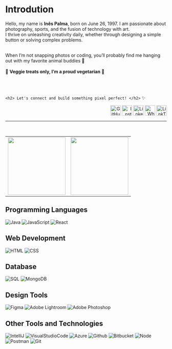 <h1>Introdution</h1>
<p> Hello, my name is <b>Inês Palma</b>, born on June 26, 1997. I am passionate about photography, sports, and the fusion of technology with art.<br>
I thrive on unleashing creativity daily, whether through designing a simple button or solving complex problems.</p><br>
When I’m not snapping photos or coding, you’ll probably find me hanging out with my favorite animal buddies 🐾<br><br>
🥦 <b>Veggie treats only, I’m a proud vegetarian</b> 🥦 <br><br>
<br><br>

`<h2> Let's connect and build something pixel perfect! </h2>` :sparkles:

<!-- Social Media Links -->
<p align="right">
  <img height="32" width="32" src="https://img.icons8.com/?size=100&id=12599&format=png&color=FFFFFF" alt="GitHub" onclick="window.open('https://github.com/inespalma', '_blank');"/> 
  <img height="32" width="32" src="https://img.icons8.com/?size=100&id=RhYNENh5cxlS&format=png&color=FFFFFF" alt="Instagram" onclick="window.open('https://www.instagram.com/palma_oneshot', '_blank');"/>
  <img height="32" width="32" src="https://img.icons8.com/?size=100&id=8808&format=png&color=FFFFFF" alt="LinkedIn" onclick="window.open('https://www.linkedin.com/in/inespalmasp/', '_blank');"/>
  <img height="32" width="32" src="https://img.icons8.com/?size=100&id=16733&format=png&color=FFFFFF" alt="Whatsapp" onclick="window.open('https://wa.me/+351929184441', '_blank');"/>
  <img height="32" width="32" src="https://img.icons8.com/?size=100&id=x03G5TG9OoEO&format=png&color=000000" alt="LinkTree" onclick="window.open('https://linktr.ee/Ines_Palma', '_blank');"/>
</p>

---

<br>
<div align="center">
  <table>
    <tr>
      <td>
        <a href="https://inespalma">
          <img height="180em" src="https://github-readme-stats.vercel.app/api?username=inespalma&show_icons=true&theme=codeSTACKr&include_all_commits=true&count_private=true"/>
        </a>
      </td>
      <td>
        <img height="180em" src="https://github-readme-stats.vercel.app/api/top-langs/?username=inespalma&layout=compact&langs_count=7&theme=codeSTACKr"/>
      </td>
    </tr>
  </table>
</div>


<!-- Programming Languages -->
<h2 align="left">Programming Languages</h2>

![Java](https://img.icons8.com/?size=42&id=Pd2x9GWu9ovX&format=png&color=000000)
![JavaScript](https://img.icons8.com/?size=42&id=108784&format=png&color=FFFFFF)
![React](https://img.icons8.com/?size=42&id=122637&format=png&color=61DBFB)

<!-- Web Development -->
<h2 align="left">Web Development</h2>

![HTML](https://img.icons8.com/?size=42&id=20909&format=png&color=000000)
![CSS](https://img.icons8.com/?size=42&id=21278&format=png&color=000000)

<!-- Database -->
<h2 align="left">Database</h2>

![SQL](https://img.icons8.com/?size=42&id=39855&format=png&color=FFFFFF)
![MongoDB](https://img.icons8.com/color/48/mongo-db.png)

<!--Design Tools -->
<h2 align="left">Design Tools</h2>

![Figma](https://img.icons8.com/?size=42&id=zfHRZ6i1Wg0U&format=png&color=000000)
![Adobe Lightroom](https://img.icons8.com/?size=42&id=19313&format=png&color=000000)
![Adobe Photoshop](https://img.icons8.com/?size=42&id=13677&format=png&color=000000)

<!-- Other Tools and Technologies -->
<h2 align="left">Other Tools and Technologies</h2>

![IntelliJ](https://img.icons8.com/?size=42&id=61466&format=png&color=000000)
![VisualStudioCode](https://img.icons8.com/?size=42&id=9OGIyU8hrxW5&format=png&color=000000)
![Azure](https://img.icons8.com/?size=42&id=S4wbdK79E23a&format=png&color=000000)
![Github](https://img.icons8.com/?size=42&id=SzgQDfObXUbA&format=png&color=000000)
![Bitbucket](https://img.icons8.com/?size=42&id=iZTo5EQZtLKm&format=png&color=000000)
![Node](https://img.icons8.com/?size=42&id=54087&format=png&color=000000)
![Postman](https://img.icons8.com/external-tal-revivo-color-tal-revivo/42/external-postman-is-the-only-complete-api-development-environment-logo-color-tal-revivo.png)
![Git](https://img.icons8.com/?size=42&id=20906&format=png&color=000000)

